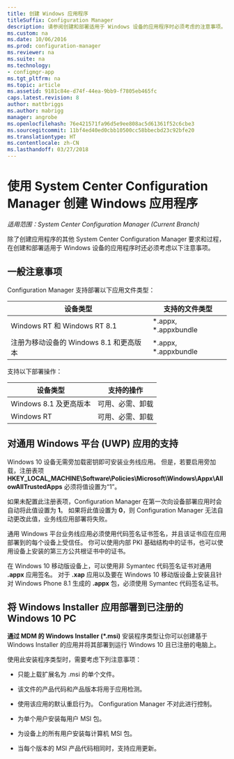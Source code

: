 ```yaml
---
title: 创建 Windows 应用程序
titleSuffix: Configuration Manager
description: 请参阅创建和部署适用于 Windows 设备的应用程序时必须考虑的注意事项。
ms.custom: na
ms.date: 10/06/2016
ms.prod: configuration-manager
ms.reviewer: na
ms.suite: na
ms.technology:
- configmgr-app
ms.tgt_pltfrm: na
ms.topic: article
ms.assetid: 9181c84e-d74f-44ea-9bb9-f7805eb465fc
caps.latest.revision: 8
author: mattbriggs
ms.author: mabrigg
manager: angrobe
ms.openlocfilehash: 76e421571fa96d5e9ee808ac5d61361f52c6cbe3
ms.sourcegitcommit: 11bf4ed40ed0cbb10500cc58bbecbd23c92bfe20
ms.translationtype: HT
ms.contentlocale: zh-CN
ms.lasthandoff: 03/27/2018
---
```

# <a name="create-windows-applications-with-system-center-configuration-manager"></a>使用 System Center Configuration Manager 创建 Windows 应用程序

*适用范围：System Center Configuration Manager (Current Branch)*

除了创建应用程序的其他 System Center Configuration Manager 要求和过程，在创建和部署适用于 Windows 设备的应用程序时还必须考虑以下注意事项。  

## <a name="general-considerations"></a>一般注意事项  
 Configuration Manager 支持部署以下应用文件类型：  

|设备类型|支持的文件类型|  
|-----------------|---------------------|  
|Windows RT 和 Windows RT 8.1|\*.appx, \*.appxbundle|  
|注册为移动设备的 Windows 8.1 和更高版本|\*.appx, \*.appxbundle|  

 支持以下部署操作：  

|设备类型|支持的操作|  
|-----------------|-----------------------|  
|Windows 8.1 及更高版本|可用、必需、卸载|  
|Windows RT|可用、必需、卸载|  

## <a name="support-for-universal-windows-platform-uwp-apps"></a>对通用 Windows 平台 (UWP) 应用的支持  
 Windows 10 设备无需旁加载密钥即可安装业务线应用。 但是，若要启用旁加载，注册表项 **HKEY_LOCAL_MACHINE\Software\Policies\Microsoft\Windows\Appx\AllowAllTrustedApps** 必须将值设置为“1”。  

 如果未配置此注册表项，Configuration Manager 在第一次向设备部署应用时会自动将此值设置为 **1**。 如果将此值设置为 **0**，则 Configuration Manager 无法自动更改此值，业务线应用部署将失败。  

 通用 Windows 平台业务线应用必须使用代码签名证书签名，并且该证书应在应用部署到的每个设备上受信任。 你可以使用内部 PKI 基础结构中的证书，也可以使用设备上安装的第三方公共根证书中的证书。  

 在 Windows 10 移动版设备上，可以使用非 Symantec 代码签名证书对通用 **.appx** 应用签名。 对于 **.xap** 应用以及要在 Windows 10 移动版设备上安装且针对 Windows Phone 8.1 生成的 **.appx** 包，必须使用 Symantec 代码签名证书。  

## <a name="deploy-windows-installer-apps-to-enrolled-windows-10-pcs"></a>将 Windows Installer 应用部署到已注册的 Windows 10 PC  
 **通过 MDM 的 Windows Installer (\*.msi)** 安装程序类型让你可以创建基于 Windows Installer 的应用并将其部署到运行 Windows 10 且已注册的电脑上。  

 使用此安装程序类型时，需要考虑下列注意事项：  

-   只能上载扩展名为 .msi 的单个文件。  

-   该文件的产品代码和产品版本将用于应用检测。  

-   使用该应用的默认重启行为。 Configuration Manager 不对此进行控制。  

-   为单个用户安装每用户 MSI 包。  

-   为设备上的所有用户安装每计算机 MSI 包。  

-   当每个版本的 MSI 产品代码相同时，支持应用更新。  

